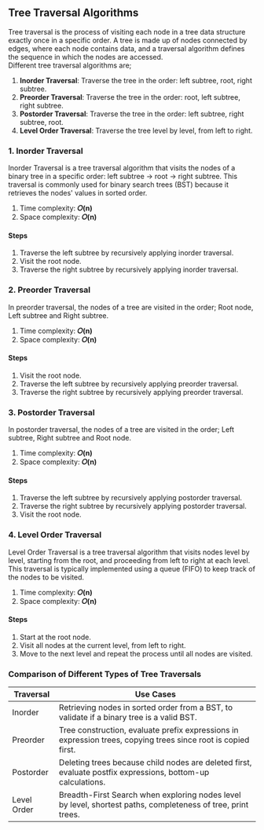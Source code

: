 ## Tree Traversal Algorithms
Tree traversal is the process of visiting each node in a tree data structure exactly once in a specific order. A tree is made up of nodes connected by edges, where each node contains data, and a traversal algorithm defines the sequence in which the nodes are accessed.</br>
Different tree traversal algorithms are;

1. <b>Inorder Traversal</b>: Traverse the tree in the order: left subtree, root, right subtree.
2. <b>Preorder Traversal</b>: Traverse the tree in the order: root, left subtree, right subtree.
3. <b>Postorder Traversal</b>: Traverse the tree in the order: left subtree, right subtree, root.
4. <b>Level Order Traversal</b>: Traverse the tree level by level, from left to right.


### 1. Inorder Traversal
Inorder Traversal is a tree traversal algorithm that visits the nodes of a binary tree in a specific order: left subtree → root → right subtree. This traversal is commonly used for binary search trees (BST) because it retrieves the nodes' values in sorted order.

1. Time complexity: <b>𝑂(n)</b>
2. Space complexity: <b>𝑂(n)</b>

#### Steps
1. Traverse the left subtree by recursively applying inorder traversal.
2. Visit the root node.
3. Traverse the right subtree by recursively applying inorder traversal.


### 2. Preorder Traversal
In preorder traversal, the nodes of a tree are visited in the order; Root node, Left subtree and Right subtree.

1. Time complexity: <b>𝑂(n)</b>
2. Space complexity: <b>𝑂(n)</b>

#### Steps
1. Visit the root node.
2. Traverse the left subtree by recursively applying preorder traversal.
3. Traverse the right subtree by recursively applying preorder traversal.


### 3. Postorder Traversal
In postorder traversal, the nodes of a tree are visited in the order; Left subtree, Right subtree and Root node.

1. Time complexity: <b>𝑂(n)</b>
2. Space complexity: <b>𝑂(n)</b>

#### Steps
1. Traverse the left subtree by recursively applying postorder traversal.
2. Traverse the right subtree by recursively applying postorder traversal.
3. Visit the root node.


### 4. Level Order Traversal
Level Order Traversal is a tree traversal algorithm that visits nodes level by level, starting from the root, and proceeding from left to right at each level. This traversal is typically implemented using a queue (FIFO) to keep track of the nodes to be visited.

1. Time complexity: <b>𝑂(n)</b>
2. Space complexity: <b>𝑂(n)</b>

#### Steps
1. Start at the root node.
2. Visit all nodes at the current level, from left to right.
3. Move to the next level and repeat the process until all nodes are visited.


### Comparison of Different Types of Tree Traversals
| Traversal     | Use Cases                                                                                                        |
| ------------- |------------------------------------------------------------------------------------------------------------------|
| Inorder       | Retrieving nodes in sorted order from a BST, to validate if a binary tree is a valid BST.                        |
| Preorder      | Tree construction, evaluate prefix expressions in expression trees, copying trees since root is copied first.    |
| Postorder     | Deleting trees because child nodes are deleted first, evaluate postfix expressions, bottom-up calculations.      |
| Level Order   | Breadth-First Search when exploring nodes level by level, shortest paths, completeness of tree, print trees.     |